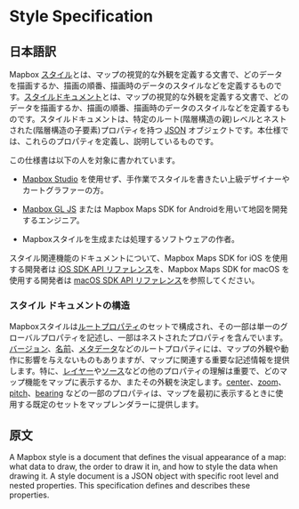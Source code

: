 # Style Specification

## 日本語訳   

Mapbox [スタイル](https://docs.mapbox.com/help/glossary/style/)とは、マップの視覚的な外観を定義する文書で、どのデータを描画するか、描画の順番、描画時のデータのスタイルなどを定義するものです。[スタイルドキュメント](https://docs.mapbox.com/help/glossary/style/)とは、マップの視覚的な外観を定義する文書で、どのデータを描画するか、描画の順番、描画時のデータのスタイルなどを定義するものです。スタイルドキュメントは、特定のルート(階層構造の親)レベルとネストされた(階層構造の子要素)プロパティを持つ [JSON](http://www.json.org/) オブジェクトです。本仕様では、これらのプロパティを定義し、説明しているものです。

この仕様書は以下の人を対象に書かれています。

- [Mapbox Studio](https://studio.mapbox.com/) を使用せず、手作業でスタイルを書きたい上級デザイナーやカートグラファーの方。

- [Mapbox GL JS](https://docs.mapbox.com/mapbox-gl-js/api/) または Mapbox Maps SDK for Androidを用いて地図を開発するエンジニア。

- Mapboxスタイルを生成または処理するソフトウェアの作者。

スタイル関連機能のドキュメントについて、Mapbox Maps SDK for iOS を使用する開発者は [iOS SDK API リファレンス](https://docs.mapbox.com/mapbox-gl-js/style-spec/#:~:text=iOS%20SDK%20API%20reference)を、Mapbox Maps SDK for macOS を使用する開発者は [macOS SDK API リファレンス](https://mapbox.github.io/mapbox-gl-native/macos/)を参照してください。

### スタイル ドキュメントの構造
Mapboxスタイルは[ルートプロパティ](https://docs.mapbox.com/mapbox-gl-js/style-spec/#:~:text=a%20set%20of-,root%20properties,-%2C%20some%20of%20which)のセットで構成され、その一部は単一のグローバルプロパティを記述し、一部はネストされたプロパティを含んでいます。[バージョン](https://docs.mapbox.com/mapbox-gl-js/style-spec/#:~:text=root%20properties%2C%20like-,version,-%2C%20name%2C%20and%20metadata)、[名前](https://docs.mapbox.com/mapbox-gl-js/style-spec/root/#name)、[メタデータ](https://docs.mapbox.com/mapbox-gl-js/style-spec/#:~:text=version%2C%20name%2C%20and-,metadata,-%2C%20don%27t%20have%20any)などのルートプロパティには、マップの外観や動作に影響を与えないものもありますが、マップに関連する重要な記述情報を提供します。特に、[レイヤー](https://docs.mapbox.com/mapbox-gl-js/style-spec/#:~:text=map.%20Others%2C%20like-,layers,-and%20sources%2C%20are)や[ソース](https://github.com/furuhashilab/StyleSpecification4mapbox/blob/main/Sources.md)などの他のプロパティの理解は重要で、どのマップ機能をマップに表示するか、またその外観を決定します。[center](https://docs.mapbox.com/mapbox-gl-js/style-spec/#:~:text=Some%20properties%2C%20like-,center,-%2C%20zoom%2C%20pitch%2C%20and)、[zoom](https://docs.mapbox.com/mapbox-gl-js/style-spec/#:~:text=properties%2C%20like%20center%2C-,zoom,-%2C%20pitch%2C%20and%20bearing)、[pitch](https://docs.mapbox.com/mapbox-gl-js/style-spec/#:~:text=like%20center%2C%20zoom%2C-,pitch,-%2C%20and%20bearing%2C%20provide)、[bearing](https://docs.mapbox.com/mapbox-gl-js/style-spec/#:~:text=zoom%2C%20pitch%2C%20and-,bearing,-%2C%20provide%20the%20map) などの一部のプロパティは、マップを最初に表示するときに使用する既定のセットをマップレンダラーに提供します。

## 原文
A Mapbox style is a document that defines the visual appearance of a map: what data to draw, the order to draw it in, and how to style the data when drawing it. A style document is a JSON object with specific root level and nested properties. This specification defines and describes these properties.
